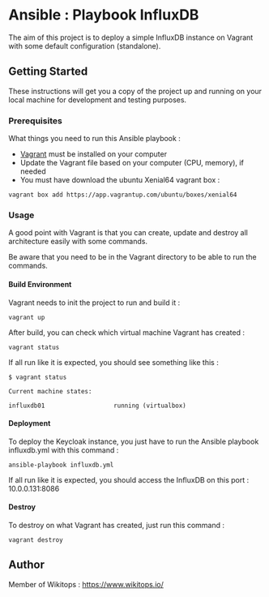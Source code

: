 # Ansible : Playbook InfluxDB
The aim of this project is to deploy a simple InfluxDB instance on Vagrant with some default configuration (standalone).

## Getting Started

These instructions will get you a copy of the project up and running on your local machine for development and testing purposes.

### Prerequisites

What things you need to run this Ansible playbook :

* [Vagrant](https://www.vagrantup.com/docs/installation/) must be installed on your computer
* Update the Vagrant file based on your computer (CPU, memory), if needed
* You must have download the ubuntu Xenial64 vagrant box :

```
vagrant box add https://app.vagrantup.com/ubuntu/boxes/xenial64
```

### Usage

A good point with Vagrant is that you can create, update and destroy all architecture easily with some commands.

Be aware that you need to be in the Vagrant directory to be able to run the commands.

#### Build Environment

Vagrant needs to init the project to run and build it :

```
vagrant up
```

After build, you can check which virtual machine Vagrant has created :

```
vagrant status
```

If all run like it is expected, you should see something like this :

```
$ vagrant status

Current machine states:

influxdb01                   running (virtualbox)
```

#### Deployment

To deploy the Keycloak instance, you just have to run the Ansible playbook influxdb.yml with this command :

```
ansible-playbook influxdb.yml
```

If all run like it is expected, you should access the InfluxDB on this port : 10.0.0.131:8086

#### Destroy

To destroy on what Vagrant has created, just run this command :

```
vagrant destroy
```

## Author

Member of Wikitops : https://www.wikitops.io/
